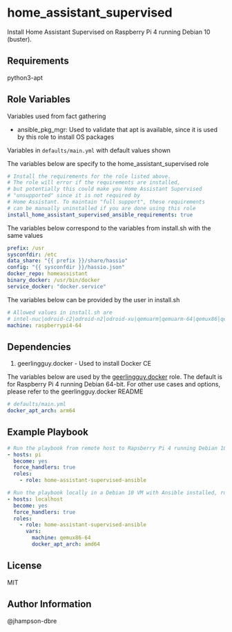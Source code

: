home_assistant_supervised
=========

Install Home Assistant Supervised on Raspberry Pi 4 running Debian 10 (buster).

Requirements
------------

python3-apt

Role Variables
--------------

Variables used from fact gathering

- ansible_pkg_mgr: Used to validate that apt is available, since it is used by this role to install OS packages

Variables in `defaults/main.yml` with default values shown

The variables below are specify to the home_assistant_supervised role

```yaml
# Install the requirements for the role listed above.
# The role will error if the requirements are installed,
# but potentially this could make you Home Assistant Supervised
# "unsupported" since it is not required by
# Home Assistant. To maintain "full support", these requirements
# can be manually uninstalled if you are done using this role
install_home_assistant_supervised_ansible_requirements: true
```

The variables below correspond to the variables from install.sh with the same values

```yaml
prefix: /usr
sysconfdir: /etc
data_share: "{{ prefix }}/share/hassio"
config: "{{ sysconfdir }}/hassio.json"
docker_repo: homeassistant
binary_docker: /usr/bin/docker
service_docker: "docker.service"
```

The variables below can be provided by the user in install.sh

```yaml
# Allowed values in install.sh are
# intel-nuc|odroid-c2|odroid-n2|odroid-xu|qemuarm|qemuarm-64|qemux86|qemux86-64|raspberrypi|raspberrypi2|raspberrypi3|raspberrypi4|raspberrypi3-64|raspberrypi4-64|tinker
machine: raspberrypi4-64
```

Dependencies
------------

1. geerlingguy.docker - Used to install Docker CE

The variables below are used by the [geerlingguy.docker](https://github.com/geerlingguy/ansible-role-docker) role. The default is for Raspberry Pi 4 running Debian 64-bit. For other use cases and options, please refer to the geerlingguy.docker README

```yaml
# defaults/main.yml
docker_apt_arch: arm64
```

Example Playbook
----------------

```yaml
# Run the playbook from remote host to Rapsberry Pi 4 running Debian 10 64-bit
- hosts: pi
  become: yes
  force_handlers: true
  roles:
    - role: home-assistant-supervised-ansible
```

```yaml
# Run the playbook locally in a Debian 10 VM with Ansible installed, running in Hyper-V on Windows
- hosts: localhost
  become: yes
  force_handlers: true
  roles:
    - role: home-assistant-supervised-ansible
      vars:
        machine: qemux86-64
        docker_apt_arch: amd64
```

License
-------

MIT

Author Information
------------------

@jhampson-dbre
